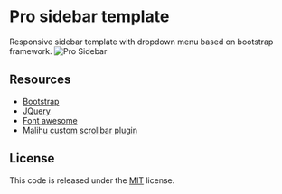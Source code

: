 
 # Pro sidebar template

Responsive sidebar template with dropdown menu based on bootstrap framework.
![Pro Sidebar](https://user-images.githubusercontent.com/25878302/57788668-c5fb5400-7737-11e9-91b7-7fd02703774c.png)

## Resources
*   [Bootstrap](https://getbootstrap.com/docs/4.4/getting-started/download/#bootstrapcdn)
*   [JQuery](https://jquery.com/)
*   [Font awesome](https://fontawesome.com)
*   [Malihu custom scrollbar plugin](https://github.com/malihu/malihu-custom-scrollbar-plugin)

## License
This code is released under the [MIT](https://github.com/azouaoui-med/pro-sidebar-template/blob/gh-pages/LICENSE) license.

